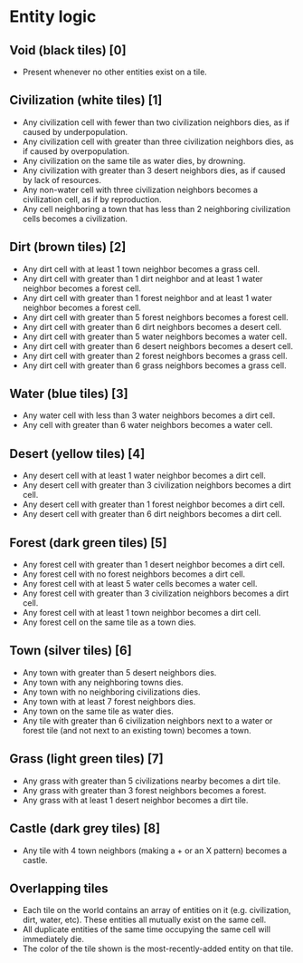 # Entity logic

## Void (black tiles) [0]
- Present whenever no other entities exist on a tile.

## Civilization (white tiles) [1]
- Any civilization cell with fewer than two civilization neighbors dies, as if caused by underpopulation.
- Any civilization cell with greater than three civilization neighbors dies, as if caused by overpopulation.
- Any civilization on the same tile as water dies, by drowning.
- Any civilization with greater than 3 desert neighbors dies, as if caused by lack of resources.
- Any non-water cell with three civilization neighbors becomes a civilization cell, as if by reproduction.
- Any cell neighboring a town that has less than 2 neighboring civilization cells becomes a civilization.

## Dirt (brown tiles) [2]
- Any dirt cell with at least 1 town neighbor becomes a grass cell.
- Any dirt cell with greater than 1 dirt neighbor and at least 1 water neighbor becomes a forest cell.
- Any dirt cell with greater than 1 forest neighbor and at least 1 water neighbor becomes a forest cell.
- Any dirt cell with greater than 5 forest neighbors becomes a forest cell.
- Any dirt cell with greater than 6 dirt neighbors becomes a desert cell.
- Any dirt cell with greater than 5 water neighbors becomes a water cell.
- Any dirt cell with greater than 6 desert neighbors becomes a desert cell.
- Any dirt cell with greater than 2 forest neighbors becomes a grass cell.
- Any dirt cell with greater than 6 grass neighbors becomes a grass cell.

## Water (blue tiles) [3]
- Any water cell with less than 3 water neighbors becomes a dirt cell.
- Any cell with greater than 6 water neighbors becomes a water cell.

## Desert (yellow tiles) [4]
- Any desert cell with at least 1 water neighbor becomes a dirt cell.
- Any desert cell with greater than 3 civilization neighbors becomes a dirt cell.
- Any desert cell with greater than 1 forest neighbor becomes a dirt cell.
- Any desert cell with greater than 6 dirt neighbors becomes a dirt cell.

## Forest (dark green tiles) [5]
- Any forest cell with greater than 1 desert neighbor becomes a dirt cell.
- Any forest cell with no forest neighbors becomes a dirt cell.
- Any forest cell with at least 5 water cells becomes a water cell.
- Any forest cell with greater than 3 civilization neighbors becomes a dirt cell.
- Any forest cell with at least 1 town neighbor becomes a dirt cell.
- Any forest cell on the same tile as a town dies.

## Town (silver tiles) [6]
- Any town with greater than 5 desert neighbors dies.
- Any town with any neighboring towns dies.
- Any town with no neighboring civilizations dies.
- Any town with at least 7 forest neighbors dies.
- Any town on the same tile as water dies.
- Any tile with greater than 6 civilization neighbors next to a water or forest tile (and not next to an existing town) becomes a town.

## Grass (light green tiles) [7]
- Any grass with greater than 5 civilizations nearby becomes a dirt tile.
- Any grass with greater than 3 forest neighbors becomes a forest.
- Any grass with at least 1 desert neighbor becomes a dirt tile.

## Castle (dark grey tiles) [8]
- Any tile with 4 town neighbors (making a + or an X pattern) becomes a castle.

## Overlapping tiles
- Each tile on the world contains an array of entities on it (e.g. civilization, dirt, water, etc). These entities all mutually exist on the same cell.
- All duplicate entities of the same time occupying the same cell will immediately die.
- The color of the tile shown is the most-recently-added entity on that tile.
